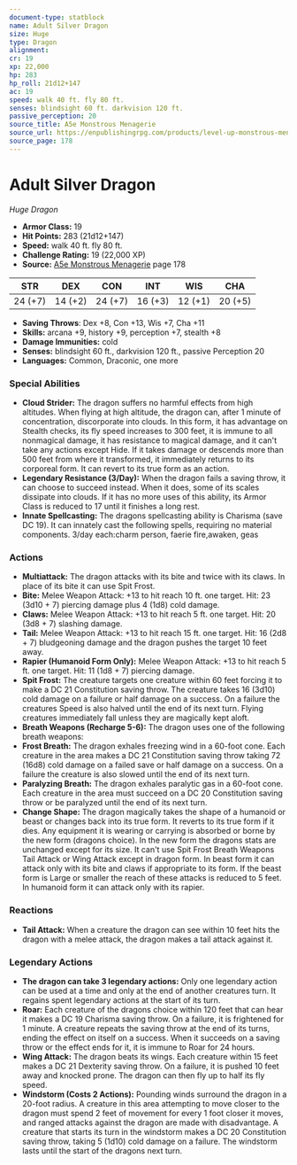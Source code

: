 ```yaml
---
document-type: statblock
name: Adult Silver Dragon
size: Huge
type: Dragon
alignment: 
cr: 19
xp: 22,000
hp: 283
hp_roll: 21d12+147
ac: 19
speed: walk 40 ft. fly 80 ft.
senses: blindsight 60 ft. darkvision 120 ft. 
passive_perception: 20
source_title: A5e Monstrous Menagerie
source_url: https://enpublishingrpg.com/products/level-up-monstrous-menagerie-a5e
source_page: 178
---
```


# Adult Silver Dragon

*Huge* *Dragon*

- **Armor Class:** 19
- **Hit Points:** 283 (21d12+147)
- **Speed:** walk 40 ft. fly 80 ft.
- **Challenge Rating:** 19 (22,000 XP)
- **Source:** [A5e Monstrous Menagerie](https://enpublishingrpg.com/products/level-up-monstrous-menagerie-a5e) page 178

| STR | DEX | CON | INT | WIS | CHA |
| --- | --- | --- | --- | --- | --- |
| 24 (+7) | 14 (+2) | 24 (+7) | 16 (+3) | 12 (+1) | 20 (+5) |

- **Saving Throws**: Dex +8, Con +13, Wis +7, Cha +11
- **Skills:** arcana +9, history +9, perception +7, stealth +8
- **Damage Immunities:** cold
- **Senses:** blindsight 60 ft., darkvision 120 ft., passive Perception 20
- **Languages:** Common, Draconic, one more

### Special Abilities

- **Cloud Strider:** The dragon suffers no harmful effects from high altitudes. When flying at high altitude, the dragon can, after 1 minute of concentration, discorporate into clouds. In this form, it has advantage on Stealth checks, its fly speed increases to 300 feet, it is immune to all nonmagical damage, it has resistance to magical damage, and it can't take any actions except Hide. If it takes damage or descends more than 500 feet from where it transformed, it immediately returns to its corporeal form. It can revert to its true form as an action.
- **Legendary Resistance (3/Day):** When the dragon fails a saving throw, it can choose to succeed instead. When it does, some of its scales dissipate into clouds. If it has no more uses of this ability, its Armor Class is reduced to 17 until it finishes a long rest.
- **Innate Spellcasting:** The dragons spellcasting ability is Charisma (save DC 19). It can innately cast the following spells, requiring no material components. 3/day each:charm person, faerie fire,awaken, geas

### Actions

- **Multiattack:** The dragon attacks with its bite and twice with its claws. In place of its bite  it can use Spit Frost.
- **Bite:** Melee Weapon Attack: +13 to hit  reach 10 ft.  one target. Hit: 23 (3d10 + 7) piercing damage plus 4 (1d8) cold damage.
- **Claws:** Melee Weapon Attack: +13 to hit  reach 5 ft.  one target. Hit: 20 (3d8 + 7) slashing damage.
- **Tail:** Melee Weapon Attack: +13 to hit  reach 15 ft.  one target. Hit: 16 (2d8 + 7) bludgeoning damage  and the dragon pushes the target 10 feet away.
- **Rapier (Humanoid Form Only):** Melee Weapon Attack: +13 to hit  reach 5 ft.  one target. Hit: 11 (1d8 + 7) piercing damage.
- **Spit Frost:** The creature targets one creature within 60 feet  forcing it to make a DC 21 Constitution saving throw. The creature takes 16 (3d10) cold damage on a failure or half damage on a success. On a failure  the creatures Speed is also halved until the end of its next turn. Flying creatures immediately fall unless they are magically kept aloft.
- **Breath Weapons (Recharge 5-6):** The dragon uses one of the following breath weapons:
- **Frost Breath:** The dragon exhales freezing wind in a 60-foot cone. Each creature in the area makes a DC 21 Constitution saving throw  taking 72 (16d8) cold damage on a failed save or half damage on a success. On a failure  the creature is also slowed until the end of its next turn.
- **Paralyzing Breath:** The dragon exhales paralytic gas in a 60-foot cone. Each creature in the area must succeed on a DC 20 Constitution saving throw or be paralyzed until the end of its next turn.
- **Change Shape:** The dragon magically takes the shape of a humanoid or beast  or changes back into its true form. It reverts to its true form if it dies. Any equipment it is wearing or carrying is absorbed or borne by the new form (dragons choice). In the new form  the dragons stats are unchanged except for its size. It can't use Spit Frost  Breath Weapons  Tail Attack  or Wing Attack except in dragon form. In beast form  it can attack only with its bite and claws  if appropriate to its form. If the beast form is Large or smaller  the reach of these attacks is reduced to 5 feet. In humanoid form  it can attack only with its rapier.

### Reactions

- **Tail Attack:** When a creature the dragon can see within 10 feet hits the dragon with a melee attack, the dragon makes a tail attack against it.



### Legendary Actions

- **The dragon can take 3 legendary actions:** Only one legendary action can be used at a time and only at the end of another creatures turn. It regains spent legendary actions at the start of its turn.
- **Roar:** Each creature of the dragons choice within 120 feet that can hear it makes a DC 19 Charisma saving throw. On a failure, it is frightened for 1 minute. A creature repeats the saving throw at the end of its turns, ending the effect on itself on a success. When it succeeds on a saving throw or the effect ends for it, it is immune to Roar for 24 hours.
- **Wing Attack:** The dragon beats its wings. Each creature within 15 feet makes a DC 21 Dexterity saving throw. On a failure, it is pushed 10 feet away and knocked prone. The dragon can then fly up to half its fly speed.
- **Windstorm (Costs 2 Actions):** Pounding winds surround the dragon in a 20-foot radius. A creature in this area attempting to move closer to the dragon must spend 2 feet of movement for every 1 foot closer it moves, and ranged attacks against the dragon are made with disadvantage. A creature that starts its turn in the windstorm makes a DC 20 Constitution saving throw, taking 5 (1d10) cold damage on a failure. The windstorm lasts until the start of the dragons next turn.
